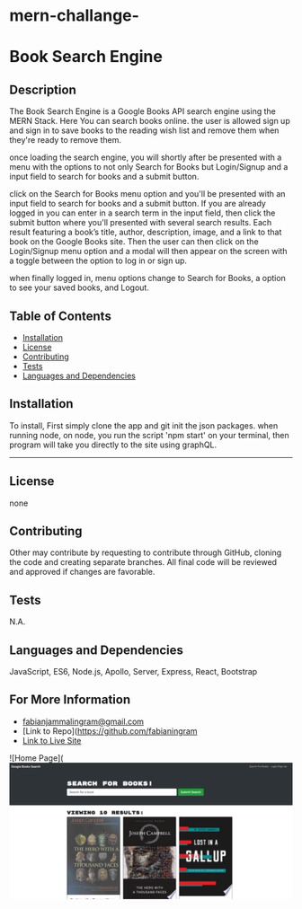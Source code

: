 # mern-challange-

# Book Search Engine

## Description 

The Book Search Engine is a Google Books API search engine using the MERN Stack. Here You can search books online. the user is allowed  sign up and sign in to save books to the reading wish list and remove them when they're ready to remove them. 

once loading the search engine, you will shortly after be presented with a menu with the options to not only  Search for Books but Login/Signup and a input field to search for books and a submit button. 

 click on the Search for Books menu option and you'll be presented with an input field to search for books and a submit button. If you are already logged in you can enter in a search term in the input field, then click the submit button where you'll presented with several search results. Each result  featuring a book’s title, author, description, image, and a link to that book on the Google Books site. Then the user can then click on the Login/Signup menu option and a modal will then appear on the screen with a toggle between the option to log in or sign up. 

when finally  logged in,  menu options change to Search for Books, a option to see your saved books, and Logout. 

## Table of Contents

* [Installation](#installation)
* [License](#License) 
* [Contributing](#Contributing)
* [Tests](#Tests) 
* [Languages and Dependencies](#Languages) 

## Installation

To install, First simply clone the app and git init the json packages. when running node, on node, you run the script 'npm start' on your terminal, then program will take you directly to the site using graphQL. 

---
## License
none

## Contributing

Other may contribute by requesting to contribute through GitHub, cloning the code and creating separate branches. All final code will be reviewed and approved if changes are favorable.

## Tests

N.A.

## Languages and Dependencies

JavaScript, ES6, Node.js, Apollo, Server, Express, React, Bootstrap

## For More Information

* fabianjammalingram@gmail.com
* [Link to Repo](https://github.com/fabianingram
* [Link to Live Site](https://tranquil-ravine-07521.herokuapp.com/)


![Home Page](
![](https://github.com/jesusmanteca/Book-Search-Engine/blob/master/img/bookSearchImg.png)
